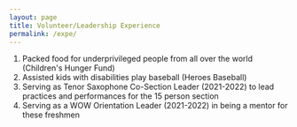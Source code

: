 ```yaml
---
layout: page
title: Volunteer/Leadership Experience
permalink: /expe/
---
```

1. Packed food for underprivileged people from all over the world (Children's Hunger Fund)
2. Assisted kids with disabilities play baseball (Heroes Baseball)
3. Serving as Tenor Saxophone Co-Section Leader (2021-2022) to lead practices and performances for the 15 person section
4. Serving as a WOW Orientation Leader (2021-2022) in being a mentor for these freshmen

